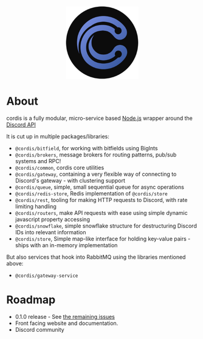 <div align="center">
  <br/>
  <p align="center">
    <img width="190" height="190" src="media/cordis_no_letters_black.png">
</div>

# About
cordis is a fully modular, micro-service based [Node.js](https://nodejs.org/) wrapper around the [Discord API](https://discordapp.com/developers/docs/intro)

It is cut up in multiple packages/libraries:

- `@cordis/bitfield`, for working with bitfields using BigInts
- `@cordis/brokers`, message brokers for routing patterns, pub/sub systems and RPC!
- `@cordis/common`, cordis core utilities
- `@cordis/gateway`, containing a very flexible way of connecting to Discord's gateway - with clustering support
- `@cordis/queue`, simple, small sequential queue for async operations
- `@cordis/redis-store`, Redis implementation of `@cordis/store`
- `@cordis/rest`, tooling for making HTTP requests to Discord, with rate limiting handling
- `@cordis/routers`, make API requests with ease using simple dynamic javascript property accessing
- `@cordis/snowflake`, simple snowflake structure for destructuring Discord IDs into relevant information
- `@cordis/store`, Simple map-like interface for holding key-value pairs - ships with an in-memory implementation

But also services that hook into RabbitMQ using the libraries mentioned above:

- `@cordis/gateway-service`

# Roadmap
- 0.1.0 release - See [the remaining issues](https://github.com/cordis-lib/cordis/issues)
- Front facing website and documentation.
- Discord community
